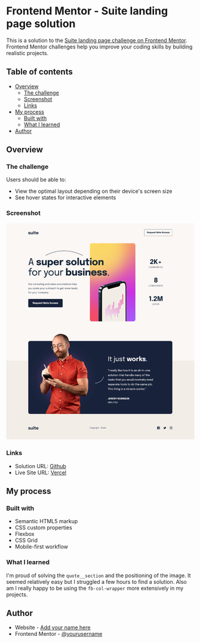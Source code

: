 # Frontend Mentor - Suite landing page solution

This is a solution to the [Suite landing page challenge on Frontend Mentor](https://www.frontendmentor.io/challenges/suite-landing-page-tj_eaU-Ra). Frontend Mentor challenges help you improve your coding skills by building realistic projects.

## Table of contents

- [Overview](#overview)
  - [The challenge](#the-challenge)
  - [Screenshot](#screenshot)
  - [Links](#links)
- [My process](#my-process)
  - [Built with](#built-with)
  - [What I learned](#what-i-learned)
- [Author](#author)

## Overview

### The challenge

Users should be able to:

- View the optimal layout depending on their device's screen size
- See hover states for interactive elements

### Screenshot

![](./screenshot.jpg)

### Links

- Solution URL: [Github](https://github.com/katrien-s/fe-24-011-suite-landing-page)
- Live Site URL: [Vercel](https://fe-24-011-suite-landing-page.vercel.app/)

## My process

### Built with

- Semantic HTML5 markup
- CSS custom properties
- Flexbox
- CSS Grid
- Mobile-first workflow

### What I learned

I'm proud of solving the `quote__section` and the positioning of the image. It seemed relatively easy but I struggled a few hours to find a solution. 
Also am I really happy to be using the `fb-col-wrapper` more extensively in my projects. 

## Author

- Website - [Add your name here](https://www.your-site.com)
- Frontend Mentor - [@yourusername](https://www.frontendmentor.io/profile/yourusername)
